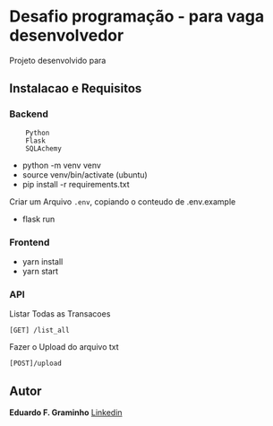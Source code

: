 # Desafio programação - para vaga desenvolvedor

Projeto desenvolvido para 

## Instalacao e Requisitos
### Backend
```
    Python
    Flask
    SQLAchemy
```

- python -m venv venv
- source venv/bin/activate  (ubuntu)
- pip install -r requirements.txt

Criar um Arquivo `.env`, copiando o conteudo de .env.example

- flask run

### Frontend
- yarn install
- yarn start


### API

Listar Todas as Transacoes
```
[GET] /list_all

```


Fazer o Upload do arquivo txt
```
[POST]/upload
```

## Autor
**Eduardo F. Graminho**
 [Linkedin](https://www.linkedin.com/in/edugraminho/) 